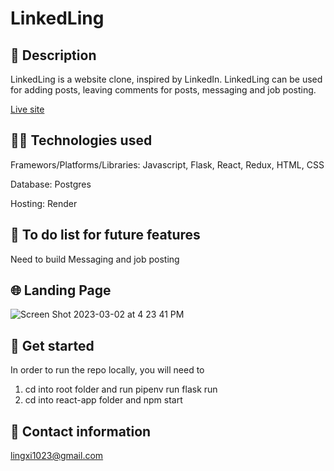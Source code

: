 # LinkedLing



## 🧐 Description
LinkedLing is a website clone, inspired by LinkedIn. LinkedLing can be used for adding posts, leaving comments for posts, messaging and job posting.

[Live site](https://linkedling.onrender.com)


## 👩‍💻 Technologies used
Framewors/Platforms/Libraries:
Javascript, Flask, React, Redux, HTML, CSS

Database:
Postgres

Hosting:
Render



## 🚧 To do list for future features
Need to build Messaging and job posting



## 🌐 Landing Page

![Screen Shot 2023-03-02 at 4 23 41 PM](https://user-images.githubusercontent.com/113320584/222599643-c6a9df11-13f4-43a3-9152-4774e3bb2964.png)



## 🏁 Get started
In order to run the repo locally, you will need to
1. cd into root folder and run pipenv run flask run
2. cd into react-app folder and npm start



## 📝 Contact information
lingxi1023@gmail.com
